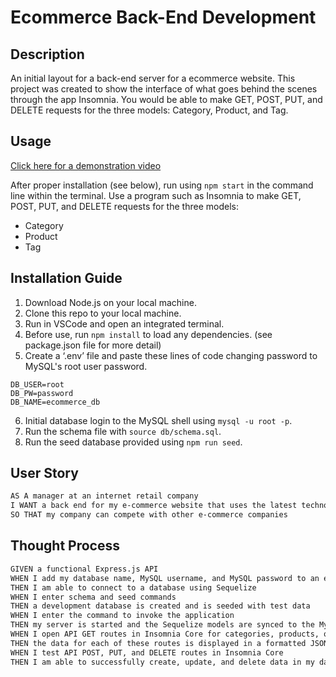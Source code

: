 # Ecommerce Back-End Development

## Description
An initial layout for a back-end server for a ecommerce website.
This project was created to show the interface of what goes behind the scenes through the app Insomnia.
You would be able to make GET, POST, PUT, and DELETE requests for the three models: Category, Product, and Tag.

## Usage
[Click here for a demonstration video]()

After proper installation (see below), run using `npm start` in the command line within the terminal.
Use a program such as Insomnia to make GET, POST, PUT, and DELETE requests for the three models:
 * Category
 * Product
 * Tag

## Installation Guide
1. Download Node.js on your local machine.
2. Clone this repo to your local machine.
3. Run in VSCode and open an integrated terminal.
4. Before use, run `npm install` to load any dependencies. (see package.json file for more detail)
5. Create a ‘.env’ file and paste these lines of code changing password to MySQL's root user password.

```
DB_USER=root
DB_PW=password
DB_NAME=ecommerce_db
```

6. Initial database login to the MySQL shell using `mysql -u root -p`.
7. Run the schema file with `source db/schema.sql`.
8. Run the seed database provided using `npm run seed`.

## User Story

```md
AS A manager at an internet retail company
I WANT a back end for my e-commerce website that uses the latest technologies
SO THAT my company can compete with other e-commerce companies
```

## Thought Process

```md
GIVEN a functional Express.js API
WHEN I add my database name, MySQL username, and MySQL password to an environment variable file
THEN I am able to connect to a database using Sequelize
WHEN I enter schema and seed commands
THEN a development database is created and is seeded with test data
WHEN I enter the command to invoke the application
THEN my server is started and the Sequelize models are synced to the MySQL database
WHEN I open API GET routes in Insomnia Core for categories, products, or tags
THEN the data for each of these routes is displayed in a formatted JSON
WHEN I test API POST, PUT, and DELETE routes in Insomnia Core
THEN I am able to successfully create, update, and delete data in my database
```
